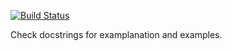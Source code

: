 [![Build Status](https://travis-ci.org/dhilst/typedcollections.svg?branch=master)](https://travis-ci.org/dhilst/typedcollections)

Check docstrings for examplanation and examples.



